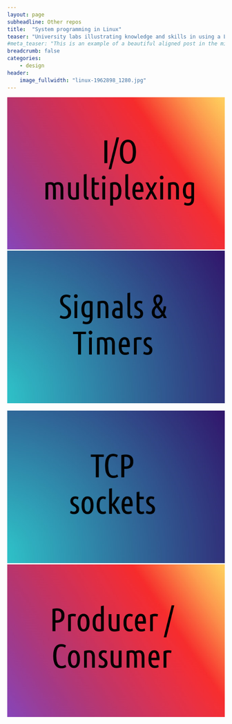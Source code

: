 ```yaml
---
layout: page
subheadline: Other repos
title:  "System programming in Linux"
teaser: "University labs illustrating knowledge and skills in using a Linux-based OS and its most common commands and system programs. The POSIX standard is used to build applications in C++. Each lab deals with a specific concept."
#meta_teaser: "This is an example of a beautiful aligned post in the middle. There is no sidebar to distract the reader. The difference to the Page-Template is, that you find meta-information at the bottom of the post."
breadcrumb: false
categories:
    - design
header:
    image_fullwidth: "linux-1962898_1280.jpg"
---
```


<div class="show-for-large-up">
 <div>
    <div class="row">
        <div class="small-6 columns">
            <a href="https://github.com/MoniqueAxt/lab2_io_muliplex" target="_blank">
                <img src="../../images/gradient-pink_IO.png">
            </a>
        </div>
        <div class="small-6 columns">
        <a href="https://github.com/MoniqueAxt/lab3_sigs_timers" target="_blank">
            <img src="../../images/gradient-blue_sigs.png">
        </a>
        </div>
    </div>
</div>
</div>

<p></p>

<div class="show-for-large-up">
    <div class="row">
        <div class="small-6 columns">
            <a href="https://github.com/MoniqueAxt/lab5_tictactoe" target="_blank">
                <img src="../../images/gradient-blue_tcp.png">
            </a>
        </div>
        <div class="small-6 columns">
            <a href="https://github.com/MoniqueAxt/lab4_producer_consumer" target="_blank">
                <img src="../../images/gradient-pink_PC.png">
            </a>
        </div>
    </div>
</div>





